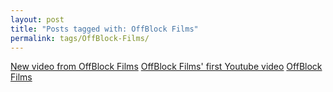 ```yaml
---
layout: post
title: "Posts tagged with: OffBlock Films"
permalink: tags/OffBlock-Films/
---
```

[New video from OffBlock Films](/2012/03/new-video-from-offblock-films)
[OffBlock Films' first Youtube video](/2012/03/offblock-films-first-youtube-video)
[OffBlock Films](/2012/03/offblock-films)
